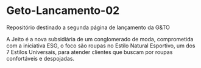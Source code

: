 # Geto-Lancamento-02

Repositório destinado a segunda página de lançamento da G&TO

A Jeito é a nova subsidiária de um conglomerado de moda, comprometida com a iniciativa ESG, o foco são roupas no Estilo Natural Esportivo, um dos 7 Estilos Universais, para atender clientes que buscam por roupas confortáveis e despojadas.
